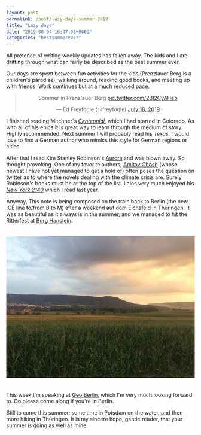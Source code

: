 ```yaml
---
layout: post
permalink: /post/lazy-days-summer-2019
title: "Lazy days"
date: "2019-08-04 16:47:03+0000"
categories: "bestsummerever"
---
```


All pretence of writing weekly updates has fallen away. The kids and I are 
drifting through what can fairly be described as the best summer ever.

Our days are spent between fun activities for the kids (Prenzlauer Berg is
a children's paradise), walking around, reading good books, and 
meeting up with friends. Work continues but at a much reduced pace.

<center>
<blockquote class="twitter-tweet"><p lang="de" dir="ltr">Sommer in Prenzlauer Berg <a href="https://t.co/2BI2CyAHeb">pic.twitter.com/2BI2CyAHeb</a></p>&mdash; Ed Freyfogle (@freyfogle) <a href="https://twitter.com/freyfogle/status/1151770546012643328?ref_src=twsrc%5Etfw">July 18, 2019</a></blockquote> <script async src="https://platform.twitter.com/widgets.js" charset="utf-8"></script> 
</center>

I finished reading Mitchner's _[Centennial](https://en.wikipedia.org/wiki/Centennial_(novel))_, which I had started in Colorado. As with all of his epics it is great way to learn through the medium of story. Highly recommended. Next summer I will probably read his _Texas_. I would love to find a German author who mimics this style for German regions or cities.

After that I read Kim Stanley Robinson's [Aurora](https://en.wikipedia.org/wiki/Aurora_(novel)) and was blown away. 
So thought provoking. One of my favorite authors, [Amitav Ghosh](https://twitter.com/GhoshAmitav) (whose 
newest I have not yet managed to get a hold of) often poses the question on twitter as to where the novels dealing with the climate crisis are. Surely Robinson's books must be at the top of the list. I alos very much enjoyed his [_New York 2140_](https://en.wikipedia.org/wiki/New_York_2140) which I read last year. 


Anyway, This note is being composed on the train back to Berlin (the new ICE line to/from
B to M) after a weekend auf dem Eichsfeld in Thüringen. It was as beautiful as 
it always is in the summer, and we managed to hit the Ritterfest 
at [Burg Hanstein](https://de.wikipedia.org/wiki/Burg_Hanstein). 


<div class="row" style="padding-top:20px;padding-bottom:20px;">
<div class="col-md-1"></div>
<div class="col-md-10">
  <img src="/img/blog/heiligenstadt.jpg"/>
</div>
<div class="col-md-1"></div>
</div>

This week I'm speaking at [Geo Berlin](https://www.meetup.com/de-DE/Geo-Berlin/events/263091646/), which I'm very much looking forward to. Do please come along if you're in Berlin.

Still to come this summer: some time in Potsdam on the water, and then more 
hiking in Thüringen. It is my sincere hope, gentle reader, that your summer is 
going as well as mine.











